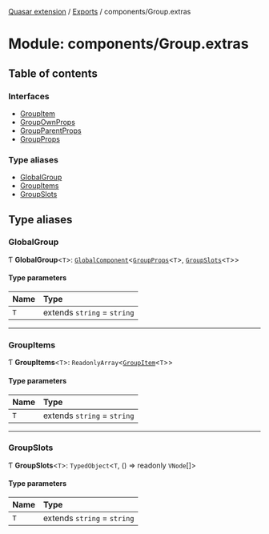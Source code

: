[Quasar extension](../index.md) / [Exports](../modules.md) / components/Group.extras

# Module: components/Group.extras

## Table of contents

### Interfaces

- [GroupItem](../interfaces/components_Group_extras.GroupItem.md)
- [GroupOwnProps](../interfaces/components_Group_extras.GroupOwnProps.md)
- [GroupParentProps](../interfaces/components_Group_extras.GroupParentProps.md)
- [GroupProps](../interfaces/components_Group_extras.GroupProps.md)

### Type aliases

- [GlobalGroup](components_Group_extras.md#globalgroup)
- [GroupItems](components_Group_extras.md#groupitems)
- [GroupSlots](components_Group_extras.md#groupslots)

## Type aliases

### GlobalGroup

Ƭ **GlobalGroup**<`T`\>: [`GlobalComponent`](../interfaces/components_api.GlobalComponent.md)<[`GroupProps`](../interfaces/components_Group_extras.GroupProps.md)<`T`\>, [`GroupSlots`](components_Group_extras.md#groupslots)<`T`\>\>

#### Type parameters

| Name | Type |
| :------ | :------ |
| `T` | extends `string` = `string` |

___

### GroupItems

Ƭ **GroupItems**<`T`\>: `ReadonlyArray`<[`GroupItem`](../interfaces/components_Group_extras.GroupItem.md)<`T`\>\>

#### Type parameters

| Name | Type |
| :------ | :------ |
| `T` | extends `string` = `string` |

___

### GroupSlots

Ƭ **GroupSlots**<`T`\>: `TypedObject`<`T`, () => readonly `VNode`[]\>

#### Type parameters

| Name | Type |
| :------ | :------ |
| `T` | extends `string` = `string` |
